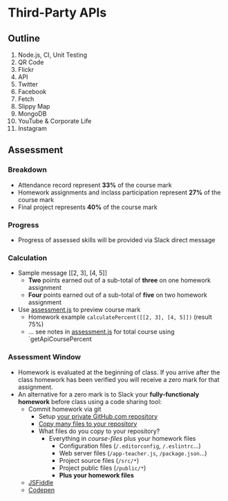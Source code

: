# Third-Party APIs

## Outline
1. Node.js, CI, Unit Testing
1. QR Code
1. Flickr
1. API
1. Twitter
1. Facebook
1. Fetch
1. Slippy Map
1. MongoDB
1. YouTube & Corporate Life
1. Instagram

## Assessment

### Breakdown
* Attendance record represent **33%** of the course mark
* Homework assignments and inclass participation represent **27%** of the course mark
* Final project represents **40%** of the course mark

### Progress
* Progress of assessed skills will be provided via Slack direct message

### Calculation
* Sample message [[2, 3], [4, 5]]
	* **Two** points earned out of a sub-total of **three** on one homework assignment
	* **Four** points earned out of a sub-total of **five** on two homework assignment
* Use [assessment.js](../../src/js/assessment.js) to preview course mark
	* Homework example `calculatePercent([[2, 3], [4, 5]])` (result 75%)
	* ... see notes in [assessment.js](../../src/js/assessment.js) for total course using `getApiCoursePercent

### Assessment Window
* Homework is evaluated at the beginning of class. If you arrive after the class homework has been verified you will receive a zero mark for that assignment.
* An alternative for a zero mark is to Slack your **fully-functionaly homework** before class using a code sharing tool:
	* Commit homework via git
		* Setup [your private GitHub.com repository](https://help.github.com/articles/create-a-repo/)
		* [Copy many files to your repository](https://confluence.atlassian.com/bitbucket/copy-your-repository-and-add-files-729980492.html)
		* What files do you copy to your repository?
			* Everything in *course-files* plus your homework files
				* Configuration files (`/.editorconfig`, `/.eslintrc`...)
				* Web server files (`/app-teacher.js`, `/package.json`...)
				* Project source files (`/src/*`)
				* Project public files (`/public/*`)
				* **Plus your homework files**
	* [JSFiddle](https://jsfiddle.net/)
	* [Codepen](https://codepen.io/pen/)

